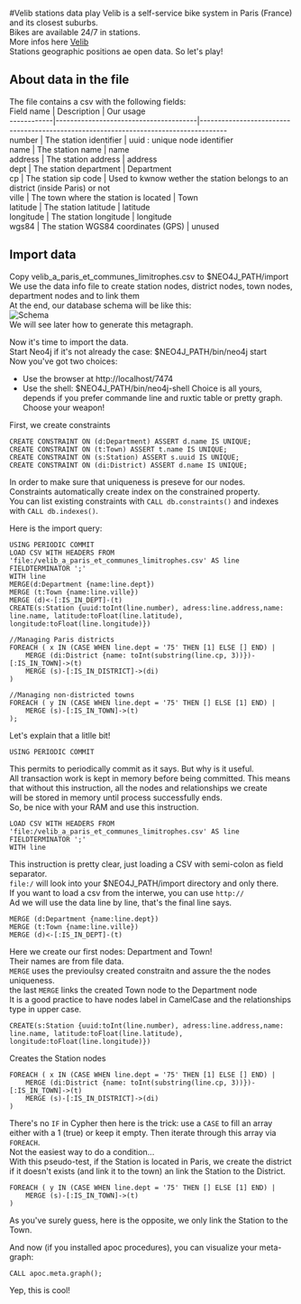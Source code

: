 #Velib stations data play
Velib is a self-service bike system in Paris (France) and its closest suburbs.<br>
Bikes are available 24/7 in stations.<br>
More infos here [Velib](http://en.velib.paris.fr/)<br>
Stations geographic positions ae open data. So let's play!<br>

## About data in the file
The file contains a csv with the following fields:<br>
 Field name | Description                           | Our usage<br>
------------|---------------------------------------|-------------------------------------------------------------------------------------<br>
 number     | The station identifier                | uuid : unique node identifier<br>
 name       | The station name                      | name<br>
 address    | The station address                   | address<br>
 dept       | The station department                | Department<br>
 cp         | The station sip code                  | Used to kwnow wether the station belongs to an district (inside Paris) or not<br>
 ville      | The town where the station is located | Town<br>
 latitude   | The station latitude                  | latitude<br>
 longitude  | The station longitude                 | longitude<br>
 wgs84      | The station WGS84 coordinates (GPS)   | unused<br>

## Import data
Copy velib_a_paris_et_communes_limitrophes.csv to $NEO4J_PATH/import<br>
We use the data info file to create station nodes, district nodes, town nodes, department nodes and to link them<br>
At the end, our database schema will be like this:<br>
![Schema](https://github.com/dominiquevas/data-play/blob/master/velib_stations/schema.png)<br>
We will see later how to generate this metagraph.

Now it's time to import the data.<br>
Start Neo4j if it's not already the case: $NEO4J_PATH/bin/neo4j start<br>
Now you've got two choices:
  * Use the browser at http://localhost/7474
  * Use the shell: $NEO4J_PATH/bin/neo4j-shell
Choice is all yours, depends if you prefer commande line and ruxtic table or pretty graph.<br>
Choose your weapon!


First, we create constraints
```cypher
CREATE CONSTRAINT ON (d:Department) ASSERT d.name IS UNIQUE;
CREATE CONSTRAINT ON (t:Town) ASSERT t.name IS UNIQUE;
CREATE CONSTRAINT ON (s:Station) ASSERT s.uuid IS UNIQUE;
CREATE CONSTRAINT ON (di:District) ASSERT d.name IS UNIQUE;
```
In order to make sure that uniqueness is preseve for our nodes.<br>
Constraints automatically create index on the constrained property.<br>
You can list existing constraints with `CALL db.constraints()` and indexes with `CALL db.indexes()`.


Here is the import query:
```cypher
USING PERIODIC COMMIT
LOAD CSV WITH HEADERS FROM
'file:/velib_a_paris_et_communes_limitrophes.csv' AS line FIELDTERMINATOR ';'
WITH line
MERGE(d:Department {name:line.dept})
MERGE (t:Town {name:line.ville})
MERGE (d)<-[:IS_IN_DEPT]-(t)
CREATE(s:Station {uuid:toInt(line.number), adress:line.address,name: line.name, latitude:toFloat(line.latitude), longitude:toFloat(line.longitude)})

//Managing Paris districts
FOREACH ( x IN (CASE WHEN line.dept = '75' THEN [1] ELSE [] END) |
    MERGE (di:District {name: toInt(substring(line.cp, 3))})-[:IS_IN_TOWN]->(t)
    MERGE (s)-[:IS_IN_DISTRICT]->(di)
)

//Managing non-districted towns
FOREACH ( y IN (CASE WHEN line.dept = '75' THEN [] ELSE [1] END) |
    MERGE (s)-[:IS_IN_TOWN]->(t)
);
```


Let's explain that a litlle bit!
```cypher
USING PERIODIC COMMIT
```
This permits to periodically commit as it says. But why is it useful.<br>
All transaction work is kept in memory before being committed. This means that without this instruction, all the nodes and relationships we create<br>
will be stored in memory until process successfully ends.<br>
So, be nice with your RAM and use this instruction.


```cypher
LOAD CSV WITH HEADERS FROM
'file:/velib_a_paris_et_communes_limitrophes.csv' AS line FIELDTERMINATOR ';'
WITH line
```
This instruction is pretty clear, just loading a CSV with semi-colon as field separator.<br>
`file:/` will look into your $NEO4J_PATH/import directory and only there.<br>
If you want to load a csv from the interwe, you can use `http://`<br>
Ad we will use the data line by line, that's the final line says.


```cypher
MERGE (d:Department {name:line.dept})
MERGE (t:Town {name:line.ville})
MERGE (d)<-[:IS_IN_DEPT]-(t)
```
Here we create our first nodes: Department and Town!<br>
Their names are from file data.<br>
`MERGE` uses the previoulsy created constraitn and assure the the nodes uniqueness.<br>
the last `MERGE` links the created Town node to the Department node<br>
It is a good practice to have nodes label in CamelCase and the relationships type in upper case.


```cypher
CREATE(s:Station {uuid:toInt(line.number), adress:line.address,name: line.name, latitude:toFloat(line.latitude), longitude:toFloat(line.longitude)})
```
Creates the Station nodes


```cypher
FOREACH ( x IN (CASE WHEN line.dept = '75' THEN [1] ELSE [] END) |
    MERGE (di:District {name: toInt(substring(line.cp, 3))})-[:IS_IN_TOWN]->(t)
    MERGE (s)-[:IS_IN_DISTRICT]->(di)
)
```
There's no `IF` in Cypher then here is the trick: use a `CASE` to fill an array either with a 1 (true) or keep it empty. Then iterate through this array via `FOREACH`.<br>
Not the easiest way to do a condition...<br>
With this pseudo-test, if the Station is located in Paris, we create the district if it doesn't exists (and link it to the town) an link the Station to the District.


```cypher
FOREACH ( y IN (CASE WHEN line.dept = '75' THEN [] ELSE [1] END) |
    MERGE (s)-[:IS_IN_TOWN]->(t)
)
```
As you've surely guess, here is the opposite, we only link the Station to the Town.


And now (if you installed apoc procedures), you can visualize your meta-graph:
 ```cypher
CALL apoc.meta.graph();
 ```
Yep, this is cool!<br>
